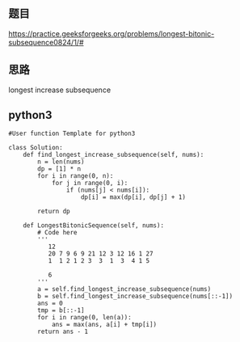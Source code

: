 ## 题目
https://practice.geeksforgeeks.org/problems/longest-bitonic-subsequence0824/1/#

## 思路
longest increase subsequence

## python3
```python3
#User function Template for python3

class Solution:
    def find_longest_increase_subsequence(self, nums):
        n = len(nums)
        dp = [1] * n
        for i in range(0, n):
            for j in range(0, i):
                if (nums[j] < nums[i]):
                    dp[i] = max(dp[i], dp[j] + 1)
         
        return dp
        
	def LongestBitonicSequence(self, nums):
		# Code here
		'''
		   12
           20 7 9 6 9 21 12 3 12 16 1 27
           1  1 2 1 2 3  3  1  3  4 1 5
                                  
           6
		'''
		a = self.find_longest_increase_subsequence(nums)
		b = self.find_longest_increase_subsequence(nums[::-1])
		ans = 0
		tmp = b[::-1]
        for i in range(0, len(a)):
            ans = max(ans, a[i] + tmp[i])
        return ans - 1

```
